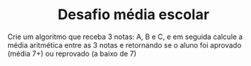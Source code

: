 <h1 align="center">Desafio média escolar</h1>

<p>Crie um algoritmo que receba 3 notas: A, B e C, e em seguida calcule a média aritmética entre as 3 notas e retornando se o aluno foi aprovado (média 7+) ou reprovado (a baixo de 7)</p>
